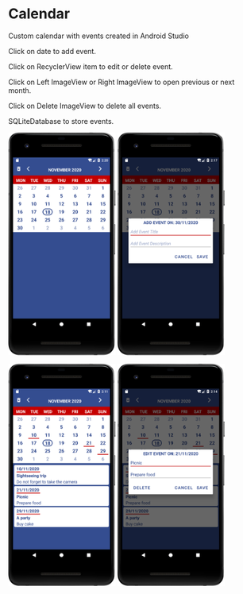 # Calendar
Custom calendar with events created in Android Studio

Click on date to add event.

Click on RecyclerView item to edit or delete event.

Click on Left ImageView or Right ImageView to open previous or next month.

Click on Delete ImageView to delete all events.

SQLiteDatabase to store events.

<img src="1.png" width="216" heigth="384"> <img src="2.png" width="216" heigth="384"> 

<img src="3.png" width="216" heigth="384"> <img src="4.png" width="216" heigth="384"> 
